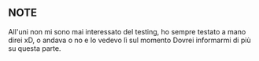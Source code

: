 ## NOTE
All'uni non mi sono mai interessato del testing, ho sempre testato a mano direi xD, 
o andava o no e lo vedevo lì sul momento
Dovrei informarmi di più su questa parte. 
